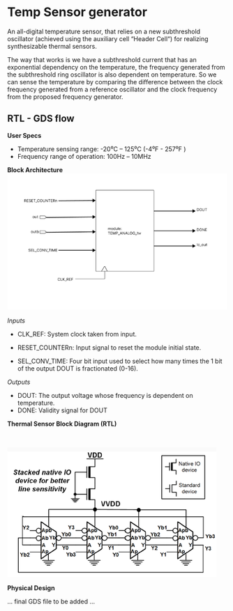 # Temp Sensor generator

An all-digital temperature sensor, that relies on a new subthreshold oscillator (achieved using the auxiliary cell “Header Cell“) for realizing synthesizable thermal sensors.

The way that works is we have a subthreshold current that has an exponential dependency on the temperature, the frequency generated from the subthreshold ring oscillator is also dependent on temperature. So we can sense the temperature by comparing the difference between the clock frequency generated from a reference oscillator and the clock frequency from the proposed frequency generator.

## RTL - GDS flow

**User Specs**
* Temperature sensing range: -20⁰C – 125⁰C (-4⁰F - 257⁰F )
* Frequency range of operation: 100Hz – 10MHz

**Block Architecture**
![plot](./readme_imgs/temp_sensor_IO.PNG)

 _Inputs_
 *  CLK_REF: System clock taken from input.
 *  RESET_COUNTERn: Input signal to reset the module initial state.

 * SEL_CONV_TIME: Four bit input used to select how many times the 1 bit of the output DOUT is fractionated (0-16).

_Outputs_
 *  DOUT:  The output voltage whose frequency is dependent on temperature.
 *  DONE: Validity signal for DOUT

**Thermal Sensor Block Diagram (RTL)**

<br> 

![plot](./readme_imgs/Thermal%20Sensor%20Block%20Diagram.png)

**Physical Design**

... final GDS file to be added ...
